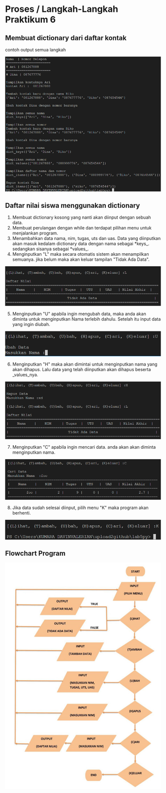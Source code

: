 # **Proses / Langkah-Langkah Praktikum 6**
## Membuat dictionary dari daftar kontak
contoh output semua langkah

![lat](foto/lat.png)

## Daftar nilai siswa menggunakan dictionary
1. Membuat dictionary kosong yang nanti akan diinput dengan sebuah data.
2. Membuat perulangan dengan while dan terdapat pilihan menu untuk menjalankan program.
3. Menambahkan data nama, nim, tugas, uts dan uas. Data yang diinputkan akan masuk kedalam dictionary data dengan nama sebagai *keys_. sedangkan sisanya sebagai *values_.
4. Menginputkan "L" maka secara otomatis sistem akan menampilkan semuanya. jika belum maka akan keluar tampilan "Tidak Ada Data".

![lihat](foto/lab5l.png)

5. Menginputkan "U" apabila ingin mengubah data, maka anda akan diminta untuk menginputkan Nama terlebih dahulu. Setelah itu input data yang ingin diubah.

![ubah](foto/lab5u.png)

6. Menginputkan "H" maka akan dimintai untuk menginputkan nama yang akan dihapus. Lalu data yang telah diinputkan akan dihapus beserta _values_nya.

![hapus](foto/lab5h.png)

7. Menginputkan "C" apabila ingin mencari data. anda akan akan diminta menginputkan nama.

![cari](foto/lab5c.png)

8. Jika data sudah selesai diinput, pilih menu "K" maka program akan berhenti.

![keluar](foto/lab5k.png)

## Flowchart Program

![foto15](foto/flowchart.png)
